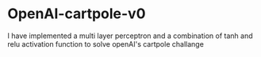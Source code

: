 # OpenAI-cartpole-v0
I have implemented a multi layer perceptron and  a combination of tanh and relu activation function to solve openAI's cartpole challange

